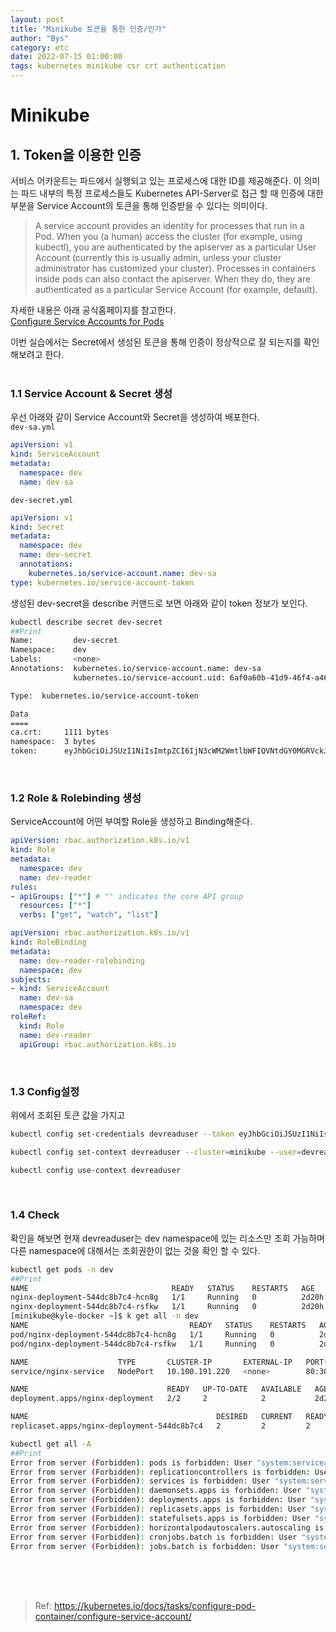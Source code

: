 ```yaml
---
layout: post
title: "Minikube 토큰을 통한 인증/인가"
author: "Bys"
category: etc
date: 2022-07-15 01:00:00
tags: kubernetes minikube csr crt authentication
---
```


# Minikube

## 1. Token을 이용한 인증

서비스 어카운트는 파드에서 실행되고 있는 프로세스에 대한 ID를 제공해준다. 
이 의미는 파드 내부의 특정 프로세스들도 Kubernetes API-Server로 접근 할 때 인증에 대한 부분을 Service Account의 토큰을 통해 인증받을 수 있다는 의미이다.  

> A service account provides an identity for processes that run in a Pod.
When you (a human) access the cluster (for example, using kubectl), you are authenticated by the apiserver as a particular User Account (currently this is usually admin, unless your cluster administrator has customized your cluster). Processes in containers inside pods can also contact the apiserver. When they do, they are authenticated as a particular Service Account (for example, default).

자세한 내용은 아래 공식홈페이지를 참고한다.  
[Configure Service Accounts for Pods](https://kubernetes.io/docs/tasks/configure-pod-container/configure-service-account/)

이번 실습에서는 Secret에서 생성된 토큰을 통해 인증이 정상적으로 잘 되는지를 확인해보려고 한다.  
<br>


### 1.1 Service Account & Secret 생성

우선 아래와 같이 Service Account와 Secret을 생성하여 배포한다.  
`dev-sa.yml`
```yaml
apiVersion: v1
kind: ServiceAccount
metadata:
  namespace: dev
  name: dev-sa
```

`dev-secret.yml`
```yaml
apiVersion: v1
kind: Secret
metadata:
  namespace: dev
  name: dev-secret
  annotations:
    kubernetes.io/service-account.name: dev-sa
type: kubernetes.io/service-account-token
```

생성된 dev-secret을 describe 커맨드로 보면 아래와 같이 token 정보가 보인다. 
```bash
kubectl describe secret dev-secret
##Print
Name:         dev-secret
Namespace:    dev
Labels:       <none>
Annotations:  kubernetes.io/service-account.name: dev-sa
              kubernetes.io/service-account.uid: 6af0a60b-41d9-46f4-a466-95c2fa3694a4

Type:  kubernetes.io/service-account-token

Data
====
ca.crt:     1111 bytes
namespace:  3 bytes
token:      eyJhbGciOiJSUzI1NiIsImtpZCI6IjN3cWM2WmtlbWFIQVNtdGY0MGRVckJmUDRFRkdjZFl0T2J3dmV3am5kc2MifQ.eyJpc3MiOiJrdWJlcm5ldGVzL3NlcnZpY2VhY2NvdW50Iiwia3ViZXJuZXRlcy5pby9zZXJ2aWNlYWNjb3VudC9uYW1lc3BhY2UiOiJkZXYiLCJrdWJlcm5ldGVzLmlvL3NlcnZpY2VhY2NvdW50L3NlY3JldC5uYW1lIjoiZGV2LXNlY3JldCIsImt1YmVybmV0ZXMuaW8vc2VydmljZWFjY291bnQvc2VydmljZS1hY2NvdW50Lm5hbWUiOiJkZXYtc2EiLCJrdWJlcm5ldGVzLmlvL3NlcnZpY2VhY2NvdW50L3NlcnZpY2UtYWNjb3VudC51aWQiOiI2YWYwYTYwYi00MWQ5LTQ2ZjQtYTQ2Ni05NWMyZmEzNjk0YTQiLCJzdWIiOiJzeXN0ZW06c2VydmljZWFjY291bnQ6ZGV2OmRldi1zYSJ9.BHE-TNXT01y6v-XTiDuvH6lhUk5yUe1HyiFoyNeF6yP4G8IIUwXeUTwHCP9L55QRvvuRrGH8xrfK7oN38gLgb4NHbTXw9vR95K5e4fTJIFSkxZ6jz1z1ga5E8zPZaVcQ16C0fvSZNm2W9tz1p3cOqXPi60sYedQB_ZcDKZGWTU22T-T8eGROC4veYXHy96A9Qg2sHmdGxQxFoslVm25GNiSvjzj79zC_K84IQ1QX3oECrKu0jJpLWi7wV37djeb8bVoXNGXtRKhboW8rvzegO8V5lskCFaJz_xxrVbo_l_uI4bzcc9ulXMHKyoibN5A2SjyqpKV81_TYNkCo3D7ZRQ
```
<br>

### 1.2 Role & Rolebinding 생성

ServiceAccount에 어떤 부여할 Role을 생성하고 Binding해준다.  
```yaml
apiVersion: rbac.authorization.k8s.io/v1
kind: Role
metadata:
  namespace: dev
  name: dev-reader
rules:
- apiGroups: ["*"] # "" indicates the core API group
  resources: ["*"]
  verbs: ["get", "watch", "list"]
```

```yaml
apiVersion: rbac.authorization.k8s.io/v1
kind: RoleBinding
metadata:
  name: dev-reader-rolebinding
  namespace: dev
subjects:
- kind: ServiceAccount
  name: dev-sa
  namespace: dev
roleRef:
  kind: Role
  name: dev-reader
  apiGroup: rbac.authorization.k8s.io
```
<br>

### 1.3 Config설정 
위에서 조회된 토큰 값을 가지고 
```bash
kubectl config set-credentials devreaduser --token eyJhbGciOiJSUzI1NiIsImtpZCI6IjN3cWM2WmtlbWFIQVNtdGY0MGRVckJmUDRFRkdjZFl0T2J3dmV3am5kc2MifQ.eyJpc3MiOiJrdWJlcm5ldGVzL3NlcnZpY2VhY2NvdW50Iiwia3ViZXJuZXRlcy5pby9zZXJ2aWNlYWNjb3VudC9uYW1lc3BhY2UiOiJkZXYiLCJrdWJlcm5ldGVzLmlvL3NlcnZpY2VhY2NvdW50L3NlY3JldC5uYW1lIjoiZGV2LXNlY3JldCIsImt1YmVybmV0ZXMuaW8vc2VydmljZWFjY291bnQvc2VydmljZS1hY2NvdW50Lm5hbWUiOiJkZXYtc2EiLCJrdWJlcm5ldGVzLmlvL3NlcnZpY2VhY2NvdW50L3NlcnZpY2UtYWNjb3VudC51aWQiOiI2YWYwYTYwYi00MWQ5LTQ2ZjQtYTQ2Ni05NWMyZmEzNjk0YTQiLCJzdWIiOiJzeXN0ZW06c2VydmljZWFjY291bnQ6ZGV2OmRldi1zYSJ9.BHE-TNXT01y6v-XTiDuvH6lhUk5yUe1HyiFoyNeF6yP4G8IIUwXeUTwHCP9L55QRvvuRrGH8xrfK7oN38gLgb4NHbTXw9vR95K5e4fTJIFSkxZ6jz1z1ga5E8zPZaVcQ16C0fvSZNm2W9tz1p3cOqXPi60sYedQB_ZcDKZGWTU22T-T8eGROC4veYXHy96A9Qg2sHmdGxQxFoslVm25GNiSvjzj79zC_K84IQ1QX3oECrKu0jJpLWi7wV37djeb8bVoXNGXtRKhboW8rvzegO8V5lskCFaJz_xxrVbo_l_uI4bzcc9ulXMHKyoibN5A2SjyqpKV81_TYNkCo3D7ZRQ

kubectl config set-context devreaduser --cluster=minikube --user=devreaduser

kubectl config use-context devreaduser
```
<br>


### 1.4 Check
확인을 해보면 현재 devreaduser는 dev namespace에 있는 리소스만 조회 가능하며 다른 namespace에 대해서는 조회권한이 없는 것을 확인 할 수 있다.  
```bash
kubectl get pods -n dev
##Print
NAME                                READY   STATUS    RESTARTS   AGE
nginx-deployment-544dc8b7c4-hcn8g   1/1     Running   0          2d20h
nginx-deployment-544dc8b7c4-rsfkw   1/1     Running   0          2d20h
[minikube@kyle-docker ~]$ k get all -n dev
NAME                                    READY   STATUS    RESTARTS   AGE
pod/nginx-deployment-544dc8b7c4-hcn8g   1/1     Running   0          2d20h
pod/nginx-deployment-544dc8b7c4-rsfkw   1/1     Running   0          2d20h

NAME                    TYPE       CLUSTER-IP       EXTERNAL-IP   PORT(S)        AGE
service/nginx-service   NodePort   10.100.191.220   <none>        80:30000/TCP   2d20h

NAME                               READY   UP-TO-DATE   AVAILABLE   AGE
deployment.apps/nginx-deployment   2/2     2            2           2d20h

NAME                                          DESIRED   CURRENT   READY   AGE
replicaset.apps/nginx-deployment-544dc8b7c4   2         2         2       2d20h
```

```bash
kubectl get all -A
##Print
Error from server (Forbidden): pods is forbidden: User "system:serviceaccount:dev:dev-sa" cannot list resource "pods" in API group "" at the cluster scope
Error from server (Forbidden): replicationcontrollers is forbidden: User "system:serviceaccount:dev:dev-sa" cannot list resource "replicationcontrollers" in API group "" at the cluster scope
Error from server (Forbidden): services is forbidden: User "system:serviceaccount:dev:dev-sa" cannot list resource "services" in API group "" at the cluster scope
Error from server (Forbidden): daemonsets.apps is forbidden: User "system:serviceaccount:dev:dev-sa" cannot list resource "daemonsets" in API group "apps" at the cluster scope
Error from server (Forbidden): deployments.apps is forbidden: User "system:serviceaccount:dev:dev-sa" cannot list resource "deployments" in API group "apps" at the cluster scope
Error from server (Forbidden): replicasets.apps is forbidden: User "system:serviceaccount:dev:dev-sa" cannot list resource "replicasets" in API group "apps" at the cluster scope
Error from server (Forbidden): statefulsets.apps is forbidden: User "system:serviceaccount:dev:dev-sa" cannot list resource "statefulsets" in API group "apps" at the cluster scope
Error from server (Forbidden): horizontalpodautoscalers.autoscaling is forbidden: User "system:serviceaccount:dev:dev-sa" cannot list resource "horizontalpodautoscalers" in API group "autoscaling" at the cluster scope
Error from server (Forbidden): cronjobs.batch is forbidden: User "system:serviceaccount:dev:dev-sa" cannot list resource "cronjobs" in API group "batch" at the cluster scope
Error from server (Forbidden): jobs.batch is forbidden: User "system:serviceaccount:dev:dev-sa" cannot list resource "jobs" in API group "batch" at the cluster scope
```

<br><br><br>
> Ref: https://kubernetes.io/docs/tasks/configure-pod-container/configure-service-account/